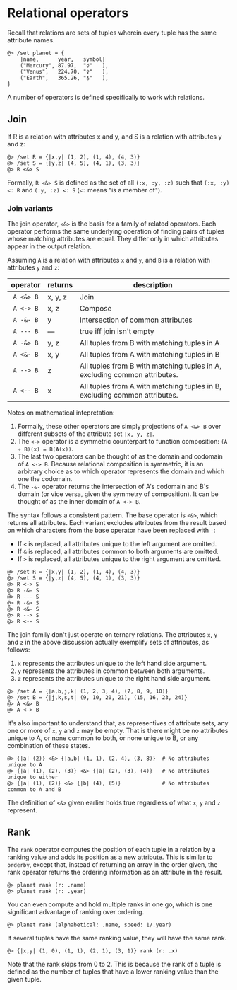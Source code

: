 # Relational operators

Recall that relations are sets of tuples wherein every tuple has the same
attribute names.

```arrai
@> /set planet = {
    |name,      year,   symbol|
    ("Mercury", 87.97,  "☿"   ),
    ("Venus",   224.70, "♀"   ),
    ("Earth",   365.26, "♁"   ),
}
```

A number of operators is defined specifically to work with relations.

## Join

If R is a relation with attributes x and y, and S is a relation with attributes
y and z:

```arrai
@> /set R = {|x,y| (1, 2), (1, 4), (4, 3)}
@> /set S = {|y,z| (4, 5), (4, 1), (3, 3)}
@> R <&> S
```

Formally, `R <&> S` is defined as the set of all `(:x, :y, :z)` such that
`(:x, :y) <: R` and `(:y, :z) <: S` (`<:` means "is a member of").

### Join variants

The join operator, `<&>` is the basis for a family of related operators. Each
operator performs the same underlying operation of finding pairs of tuples whose
matching attributes are equal. They differ only in which attributes appear in
the output relation.

Assuming `A` is a relation with attributes `x` and `y`, and `B` is a relation with
attributes `y` and `z`:

|operator|returns|description|
|:-:|-|-|
| `A <&> B` | x, y, z | Join |
| `A <-> B` | x, z | Compose |
| `A -&- B` | y | Intersection of common attributes |
| `A --- B` | &mdash; | true iff join isn't empty |
| `A -&> B` | y, z | All tuples from B with matching tuples in A |
| `A <&- B` | x, y | All tuples from A with matching tuples in B |
| `A --> B` | z | All tuples from B with matching tuples in A, excluding common attributes. |
| `A <-- B` | x | All tuples from A with matching tuples in B, excluding common attributes. |

Notes on mathematical intepretation:

1. Formally, these other operators are simply projections of `A <&> B` over different subsets of the attribute set `|x, y, z|`.
1. The `<->` operator is a symmetric counterpart to function composition: `(A ∘ B)(x) = B(A(x))`.
1. The last two operators can be thought of as the domain and codomain of `A <-> B`. Because relational composition is symmetric, it is an arbitrary choice as to which operator represents the domain and which one the codomain.
1. The `-&-` operator returns the intersection of A's codomain and B's domain (or vice versa, given the symmetry of composition). It can be thought of as the inner domain of `A <-> B`.

The syntax follows a consistent pattern. The base operator is `<&>`, which
returns all attributes. Each variant excludes attributes from the result based
on which characters from the base operator have been replaced with `-`:

- If `<` is replaced, all attributes unique to the left argument are omitted.
- If `&` is replaced, all attributes common to both arguments are omitted.
- If `>` is replaced, all attributes unique to the right argument are omitted.

```arrai
@> /set R = {|x,y| (1, 2), (1, 4), (4, 3)}
@> /set S = {|y,z| (4, 5), (4, 1), (3, 3)}
@> R <-> S
@> R -&- S
@> R --- S
@> R -&> S
@> R <&- S
@> R --> S
@> R <-- S
```

The join family don't just operate on ternary relations. The attributes `x`, `y` and `z`
in the above discussion actually exemplify sets of attributes, as follows:

1. `x` represents the attributes unique to the left hand side argument.
1. `y` represents the attributes in common between both arguments.
1. `z` represents the attributes unique to the right hand side argument.

```arrai
@> /set A = {|a,b,j,k| (1, 2, 3, 4), (7, 8, 9, 10)}
@> /set B = {|j,k,s,t| (9, 10, 20, 21), (15, 16, 23, 24)}
@> A <&> B
@> A <-> B
```

It's also important to understand that, as representives of attribute sets,
any one or more of `x`, `y` and `z` may be empty. That is there might be no
attributes unique to A, or none common to both, or none unique to B, or any
combination of these states.

```arrai
@> {|a| (2)} <&> {|a,b| (1, 1), (2, 4), (3, 8)}  # No attributes unique to A
@> {|a| (1), (2), (3)} <&> {|a| (2), (3), (4)}   # No attributes unique to either
@> {|a| (1), (2)} <&> {|b| (4), (5)}             # No attributes common to A and B
```

The definition of `<&>` given earlier holds true regardless of what `x`, `y`
and `z` represent.

## Rank

The `rank` operator computes the position of each tuple in a relation by a
ranking value and adds its position as a new attribute. This is similar to
`orderby`, except that, instead of returning an array in the order given, the
rank operator returns the ordering information as an attribute in the result.

```arrai
@> planet rank (r: .name)
@> planet rank (r: .year)
```

You can even compute and hold multiple ranks in one go, which is one significant
advantage of ranking over ordering.

```arrai
@> planet rank (alphabetical: .name, speed: 1/.year)
```

If several tuples have the same ranking value, they will have the same rank.

```arrai
@> {|x,y| (1, 0), (1, 1), (2, 1), (3, 1)} rank (r: .x)
```

Note that the rank skips from 0 to 2. This is because the rank of a tuple is
defined as the number of tuples that have a lower ranking value than the given
tuple.
